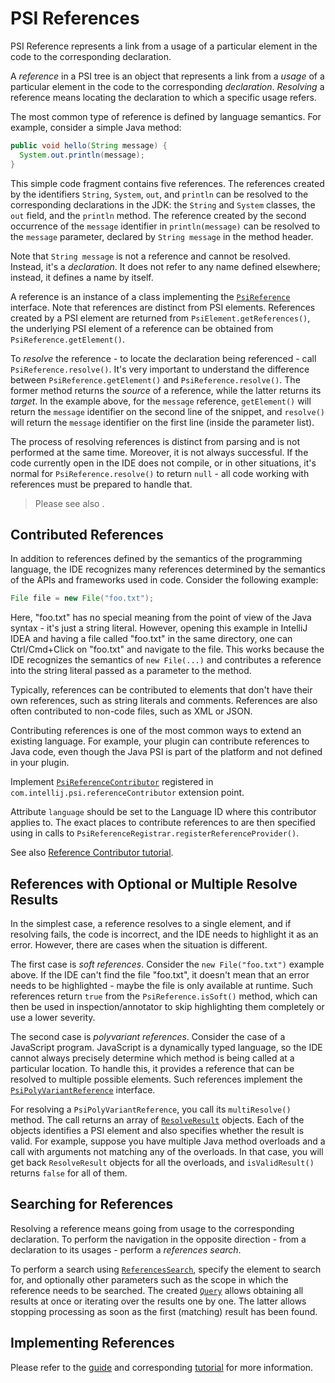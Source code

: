 # PSI References

<!-- Copyright 2000-2022 JetBrains s.r.o. and contributors. Use of this source code is governed by the Apache 2.0 license. -->

<link-summary>PSI Reference represents a link from a usage of a particular element in the code to the corresponding declaration.</link-summary>

A *reference* in a PSI tree is an object that represents a link from a *usage* of a particular element in the code to the corresponding *declaration*. *Resolving* a reference means locating the declaration to which a specific usage refers.

The most common type of reference is defined by language semantics.
For example, consider a simple Java method:

```java
public void hello(String message) {
  System.out.println(message);
}
```

This simple code fragment contains five references.
The references created by the identifiers `String`, `System`, `out`, and `println` can be resolved to the corresponding declarations in the JDK: the `String` and `System` classes, the `out` field, and the `println` method.
The reference created by the second occurrence of the `message` identifier in `println(message)` can be resolved to the `message` parameter, declared by `String message` in the method header.

Note that `String message` is not a reference and cannot be resolved.
Instead, it's a _declaration_.
It does not refer to any name defined elsewhere; instead, it defines a name by itself.

A reference is an instance of a class implementing the [`PsiReference`](%gh-ic%/platform/core-api/src/com/intellij/psi/PsiReference.java) interface.
Note that references are distinct from PSI elements.
References created by a PSI element are returned from `PsiElement.getReferences()`, the underlying PSI element of a reference can be obtained from `PsiReference.getElement()`.

To *resolve* the reference - to locate the declaration being referenced - call `PsiReference.resolve()`.
It's very important to understand the difference between `PsiReference.getElement()` and `PsiReference.resolve()`.
The former method returns the _source_ of a reference, while the latter returns its _target_.
In the example above, for the `message` reference, `getElement()` will return the `message` identifier on the second line of the snippet, and `resolve()` will return the `message` identifier on the first line (inside the parameter list).

The process of resolving references is distinct from parsing and is not performed at the same time.
Moreover, it is not always successful.
If the code currently open in the IDE does not compile, or in other situations, it's normal for `PsiReference.resolve()` to return `null` - all code working with references must be prepared to handle that.

> Please see also [](psi_performance.md#cache-results-of-heavy-computations).
>

## Contributed References

In addition to references defined by the semantics of the programming language, the IDE recognizes many references determined by the semantics of the APIs and frameworks used in code.
Consider the following example:

```java
File file = new File("foo.txt");
```

Here, "foo.txt" has no special meaning from the point of view of the Java syntax - it's just a string literal.
However, opening this example in IntelliJ IDEA and having a file called "foo.txt" in the same directory, one can <shortcut>Ctrl/Cmd+Click</shortcut> on "foo.txt" and navigate to the file.
This works because the IDE recognizes the semantics of `new File(...)` and contributes a reference into the string literal passed as a parameter to the method.

Typically, references can be contributed to elements that don't have their own references, such as string literals and comments.
References are also often contributed to non-code files, such as XML or JSON.

Contributing references is one of the most common ways to extend an existing language.
For example, your plugin can contribute references to Java code, even though the Java PSI is part of the platform and not defined in your plugin.

Implement [`PsiReferenceContributor`](%gh-ic%/platform/core-api/src/com/intellij/psi/PsiReferenceContributor.java) registered in `com.intellij.psi.referenceContributor` extension point.

Attribute `language` should be set to the Language ID where this contributor applies to.
The exact places to contribute references to are then specified using [](element_patterns.md) in calls to `PsiReferenceRegistrar.registerReferenceProvider()`.

See also [Reference Contributor tutorial](reference_contributor.md).

## References with Optional or Multiple Resolve Results

In the simplest case, a reference resolves to a single element, and if resolving fails, the code is incorrect, and the IDE needs to highlight it as an error.
However, there are cases when the situation is different.

The first case is *soft references*.
Consider the `new File("foo.txt")` example above.
If the IDE can't find the file "foo.txt", it doesn't mean that an error needs to be highlighted - maybe the file is only available at runtime.
Such references return `true` from the `PsiReference.isSoft()` method, which can then be used in inspection/annotator to skip highlighting them completely or use a lower severity.

The second case is *polyvariant references*.
Consider the case of a JavaScript program.
JavaScript is a dynamically typed language, so the IDE cannot always precisely determine which method is being called at a particular location.
To handle this, it provides a reference that can be resolved to multiple possible elements.
Such references implement the [`PsiPolyVariantReference`](%gh-ic%/platform/core-api/src/com/intellij/psi/PsiPolyVariantReference.java) interface.

For resolving a `PsiPolyVariantReference`, you call its `multiResolve()` method.
The call returns an array of [`ResolveResult`](%gh-ic%/platform/core-api/src/com/intellij/psi/ResolveResult.java) objects.
Each of the objects identifies a PSI element and also specifies whether the result is valid.
For example, suppose you have multiple Java method overloads and a call with arguments not matching any of the overloads.
In that case, you will get back `ResolveResult` objects for all the overloads, and `isValidResult()` returns `false` for all of them.

## Searching for References

Resolving a reference means going from usage to the corresponding declaration.
To perform the navigation in the opposite direction - from a declaration to its usages - perform a _references search_.

To perform a search using [`ReferencesSearch`](%gh-ic%/platform/indexing-api/src/com/intellij/psi/search/searches/ReferencesSearch.java), specify the element to search for, and optionally other parameters such as the scope in which the reference needs to be searched.
The created [`Query`](%gh-ic%/platform/core-api/src/com/intellij/util/Query.java) allows obtaining all results at once or iterating over the results one by one.
The latter allows stopping processing as soon as the first (matching) result has been found.

## Implementing References

Please refer to the [guide](references_and_resolve.md) and corresponding [tutorial](reference_contributor.md) for more information.
